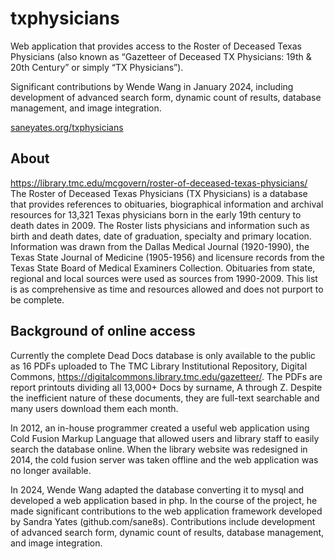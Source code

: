 # txphysicians
Web application that provides access to the Roster of Deceased Texas Physicians (also known as “Gazetteer of Deceased TX Physicians: 19th &amp; 20th Century” or simply “TX Physicians”). 

Significant contributions by Wende Wang in January 2024, including development of advanced search form, dynamic count of results, database management, and image integration.

[saneyates.org/txphysicians](https://saneyates.org/txphysicians/)

## About
https://library.tmc.edu/mcgovern/roster-of-deceased-texas-physicians/
The Roster of Deceased Texas Physicians (TX Physicians) is a database that provides references to obituaries, biographical information and archival resources for 13,321 Texas physicians born in the early 19th century to death dates in 2009. The Roster lists physicians and information such as birth and death dates, date of graduation, specialty and primary location. Information was drawn from the Dallas Medical Journal (1920-1990), the Texas State Journal of Medicine (1905-1956) and licensure records from the Texas State Board of Medical Examiners Collection. Obituaries from state, regional and local sources were used as sources from 1990-2009. This list is as comprehensive as time and resources allowed and does not purport to be complete.

## Background of online access
Currently the complete Dead Docs database is only available to the public as 16 PDFs uploaded to The TMC Library Institutional Repository, Digital Commons, https://digitalcommons.library.tmc.edu/gazetteer/. The PDFs are report printouts dividing all 13,000+ Docs by surname, A through Z. Despite the inefficient nature of these documents, they are full-text searchable and many users download them each month.

In 2012, an in-house programmer created a useful web application using Cold Fusion Markup Language that allowed users and library staff to easily search the database online. When the library website was redesigned in 2014, the cold fusion server was taken offline and the web application was no longer available. 

In 2024, Wende Wang adapted the database converting it to mysql and developed a web application based in php. In the course of the project, he made significant contributions to the web application framework developed by Sandra Yates (github.com/sane8s). Contributions include development of advanced search form, dynamic count of results, database management, and image integration.

